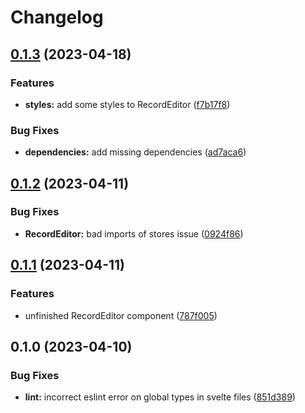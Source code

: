 # Changelog

## [0.1.3](https://github.com/cozemble/json-schema-data-editor/compare/v0.1.2...v0.1.3) (2023-04-18)


### Features

* **styles:** add some styles to RecordEditor ([f7b17f8](https://github.com/cozemble/json-schema-data-editor/commit/f7b17f8fa2d7d4d2284d5859e8921f012268c2e7))


### Bug Fixes

* **dependencies:** add missing dependencies ([ad7aca6](https://github.com/cozemble/json-schema-data-editor/commit/ad7aca61ce41e1f40f86a1290a7acb439dda6f08))

## [0.1.2](https://github.com/cozemble/json-schema-data-editor/compare/v0.1.1...v0.1.2) (2023-04-11)


### Bug Fixes

* **RecordEditor:** bad imports of stores issue ([0924f86](https://github.com/cozemble/json-schema-data-editor/commit/0924f8685dc247cebd095b74f669ae5bba5649f8))

## [0.1.1](https://github.com/cozemble/json-schema-data-editor/compare/v0.1.0...v0.1.1) (2023-04-11)


### Features

* unfinished RecordEditor component ([787f005](https://github.com/cozemble/json-schema-data-editor/commit/787f005c396ae7e77bd12a8b84865233e4ab8949))

## 0.1.0 (2023-04-10)


### Bug Fixes

* **lint:** incorrect eslint error on global types in svelte files ([851d389](https://github.com/cozemble/json-schema-data-editor/commit/851d389e4c8e203a940cc0291f0356d56782bdea))
